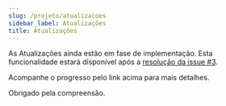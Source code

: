 ```yaml
---
slug: /projeto/atualizacoes
sidebar_label: Atualizações
title: Atualizações
---
```


As Atualizações ainda estão em fase de implementação. Esta funcionalidade estará disponível após a [resolução da issue #3](https://github.com/convergencia-xyz/convergencia/issues/3).

Acompanhe o progresso pelo link acima para mais detalhes.

Obrigado pela compreensão.